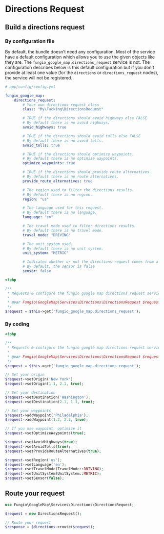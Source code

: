 # Directions Request

## Build a directions request

### By configuration file

By default, the bundle doesn't need any configuration. Most of the service have a default configuration which allows
you to use the given objects like they are. The ``fungio_google_map.directions_request`` service is not. The
configuration describes below is this default configuration but if you don't provide at least one value (for the
`directions` or `directions_request` nodes), the service will not be registered.

```yaml
# app/config/config.yml

fungio_google_map:
    directions_request:
        # Your own directions request class
        class: "My\Fucking\DirectionsRequest"

        # TRUE if the directions should avoid highways else FALSE
        # By default there is no avoid highways.
        avoid_highways: true

        # TRUE if the directions should avoid tolls else FALSE
        # By default there is no avoid tolls.
        avoid_tolls: true

        # TRUE if the directions should optimize waypoints.
        # By default there is no optimize waypoints.
        optimize_waypoints: true

        # TRUE if the directions should provide route alternatives.
        # By default there is no route alternatives.
        provide_route_alternatives: true

        # The region used to filter the directions results.
        # By default there is no region.
        region: "us"

        # The language used for this request.
        # By default there is no language.
        language: "en"

        # The travel mode used to filter directions results.
        # By default there is no travel mode.
        travel_mode: "DRIVING"

        # The unit system used.
        # By default there is no unit system.
        unit_system: "METRIC"

        # Indicates whether or not the directions request comes from a device with a location sensor
        # By default, the sensor is false
        sensor: false
```

``` php
<?php

/**
 * Requests & configure the fungio google map directions request service
 *
 * @var Fungio\GoogleMap\Services\Directions\DirectionsRequest $request
 */
$request = $this->get('fungio_google_map.directions_request');
```

### By coding

``` php
<?php

/**
 * Requests & configure the fungio google map directions request service
 *
 * @var Fungio\GoogleMap\Services\Directions\DirectionsRequest $request
 */
$request = $this->get('fungio_google_map.directions_request');

// Set your origin
$request->setOrigin('New York')
$request->setOrigin(1.1, 2.1, true);

// Set your destination
$request->setDestination('Washington');
$request->setDestination(2.1, 1.1, true);

// Set your waypoints
$request->addWaypoint('Philadelphia');
$request->addWaypoint(1.2, 2.2, true);

// If you use waypoint, optimize it
$request->setOptimizeWaypoints(true);

$request->setAvoidHighways(true);
$request->setAvoidTolls(true);
$request->setProvideRouteAlternatives(true);

$request->setRegion('us');
$request->setLanguage('en');
$request->setTravelMode(TravelMode::DRIVING);
$request->setUnitSystem(UnitSystem::METRIC);
$request->setSensor(false);
```

## Route your request

``` php
use Fungio\GoogleMap\Services\Directions\DirectionsRequest;

$request = new DirectionsRequest();

// Route your request
$response = $directions->route($request);
```
